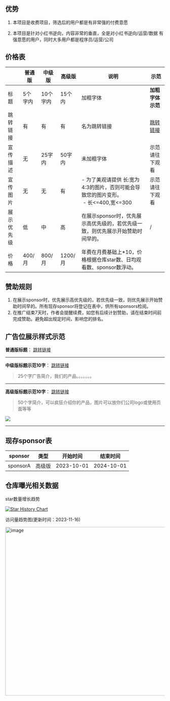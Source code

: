 
## 优势

1. 本项目是收费项目，筛选后的用户都是有非常强的付费意愿
  
2. 本项目是针对小红书逆向，内容非常的垂直，全是对小红书逆向/运营/数据 有强意愿的用户，同时大多用户都是程序员/运营/公司
  

## 价格表

|     | 普通版 | 中级版 | 高级版 | 说明  | 示范  |
| --- | --- | --- | --- | --- | --- |
| 标题  | 5个字内 | 10个字内 | 15个内 | 加粗字体 | **加粗字体示范** |
| 跳转链接 | 有   | 有   | 有   | 名为跳转链接 | [跳转链接](https://github.com/submato/xhscrawl) |
| 宣传描述 | 无   | 25字内 | 50字内 | 未加粗字体 | 示范请往下观看 |
| 宣传图片 | 无   | 无   | 有   | - 为了美观请提供 长:宽为4:3的图片，否则可能会导致您的图片变形。<br> - 长<=400,宽<=300 | 示范请往下观看 |
| 展示优先级 | 低   | 中   | 高   | 在展示sponsor时，优先展示高优先级的，若优先级一致，则优先展示开始赞助时间早的。 | /   |
| 价格  | 400/月 | 800/月 | 1200/月 | 年费在月费基础上*10，价格根据仓库star数、日均观看数、sponsor数浮动。|     |


## 赞助规则
1. 在展示sponsor时，优先展示高优先级的，若优先级一致，则优先展示开始赞助时间早的。所有现存sponsor将登记在表中，供所有sponsors检阅。
2. 在推广结束7天时，作者会提醒续费，如您有后续计划赞助，请在结束时间前完成赞助。避免超出规定时间，影响您的排名。


## 广告位展示样式示范



**普通版标题**： [跳转链接](https://github.com/submato/xhscrawl)

---

**中级版标题示范10字**： [跳转链接](https://github.com/submato/xhscrawl)

> 25个字广告简介，我们的产品。。。。。。。


---

**高级版标题示范10字**： [跳转链接](https://github.com/submato/xhscrawl)

> 50个字简介，可以疯狂介绍你的产品，图片可以放你们公司logo或使用页面等等

![](https://i.imgur.com/IBItATn.png)

---

## 现存sponsor表

| sponsor | 类型  | 开始时间 | 结束时间 |
| --- | --- | --- | --- |
| sponsorA | 高级版 | 2023-10-01 | 2024-10-01 |



## 仓库曝光相关数据

star数量增长趋势

[![Star History Chart](https://api.star-history.com/svg?repos=submato/xhscrawl&type=Date)](https://star-history.com/#submato/xhscrawl&Date)



访问量趋势图(更新时间：2023-11-16)

<img width="531" alt="image" src="https://github.com/submato/xhscrawl/assets/55040284/14264252-0cbe-485c-b9fe-b8f01b52bb7d">
